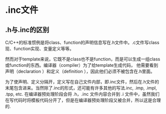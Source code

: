 ﻿# .inc文件

.h与.inc的区别
--------------
C/C++的标准惯例是将class、function的声明信息写在.h文件中。.c文件写class现、function实现、变量定义等等。

然而对于template来说，它既不是class也不是function，而是可以生成一组class或function的东西。编译器（compiler）为了给template生成代码，
他需要看到声明（declaration ）和定义（definition ），因此他们必须不被包含在.h里面。

为了使声明、定义分隔开，定义写在自己文件内部，即.inc文件，然后在.h文件的末尾包含进来。当然除了.inc的形式，还可能有许多其他的写法.inc, .imp, .impl, .tpp, etc.
在编译器预处理阶段会将 .h，.inc 文件内容合并到 .i 文件中，虽然我们在写代码时将模板代码分开了，但是在编译器预处理阶段又被合并，所以这是合理的.
